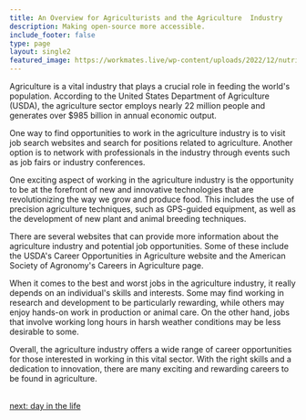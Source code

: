 ```yaml
---
title: An Overview for Agriculturists and the Agriculture  Industry
description: Making open-source more accessible.
include_footer: false
type: page
layout: single2
featured_image: https://workmates.live/wp-content/uploads/2022/12/nutritionist-5-scaled.jpg
---
```


<p>
Agriculture is a vital industry that plays a crucial role in feeding the world's population. According to the United States Department of Agriculture (USDA), the agriculture sector employs nearly 22 million people and generates over $985 billion in annual economic output.

One way to find opportunities to work in the agriculture industry is to visit job search websites and search for positions related to agriculture. Another option is to network with professionals in the industry through events such as job fairs or industry conferences.

One exciting aspect of working in the agriculture industry is the opportunity to be at the forefront of new and innovative technologies that are revolutionizing the way we grow and produce food. This includes the use of precision agriculture techniques, such as GPS-guided equipment, as well as the development of new plant and animal breeding techniques.

There are several websites that can provide more information about the agriculture industry and potential job opportunities. Some of these include the USDA's Career Opportunities in Agriculture website and the American Society of Agronomy's Careers in Agriculture page.

When it comes to the best and worst jobs in the agriculture industry, it really depends on an individual's skills and interests. Some may find working in research and development to be particularly rewarding, while others may enjoy hands-on work in production or animal care. On the other hand, jobs that involve working long hours in harsh weather conditions may be less desirable to some.

Overall, the agriculture industry offers a wide range of career opportunities for those interested in working in this vital sector. With the right skills and a dedication to innovation, there are many exciting and rewarding careers to be found in agriculture.

<br>
<a href="https://workdojos.com/agriculturist/day-in-the-life">next: day in the life</a>
</p>